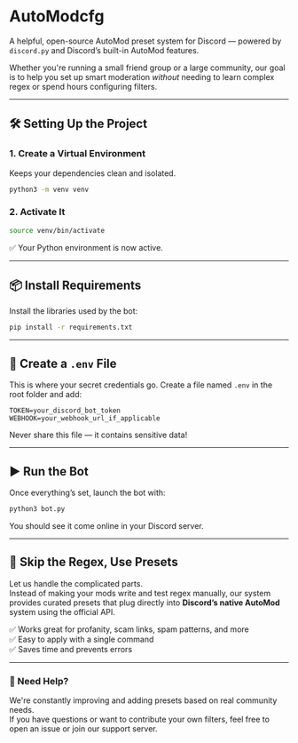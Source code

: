 # AutoModcfg
A helpful, open-source AutoMod preset system for Discord — powered by `discord.py` and Discord’s built-in AutoMod features.

Whether you're running a small friend group or a large community, our goal is to help you set up smart moderation *without* needing to learn complex regex or spend hours configuring filters.

---

## 🛠️ Setting Up the Project

### 1. Create a Virtual Environment
Keeps your dependencies clean and isolated.

```bash
python3 -m venv venv
```

### 2. Activate It
```bash
source venv/bin/activate
```

✅ Your Python environment is now active.

---

## 📦 Install Requirements

Install the libraries used by the bot:

```bash
pip install -r requirements.txt
```

---

## 🔐 Create a `.env` File

This is where your secret credentials go. Create a file named `.env` in the root folder and add:

```
TOKEN=your_discord_bot_token
WEBHOOK=your_webhook_url_if_applicable
```

Never share this file — it contains sensitive data!

---

## ▶️ Run the Bot

Once everything’s set, launch the bot with:

```bash
python3 bot.py
```

You should see it come online in your Discord server.

---

## 🧠 Skip the Regex, Use Presets

Let us handle the complicated parts.  
Instead of making your mods write and test regex manually, our system provides curated presets that plug directly into **Discord’s native AutoMod** system using the official API.

✅ Works great for profanity, scam links, spam patterns, and more  
✅ Easy to apply with a single command  
✅ Saves time and prevents errors

---

### 💬 Need Help?

We're constantly improving and adding presets based on real community needs.  
If you have questions or want to contribute your own filters, feel free to open an issue or join our support server.